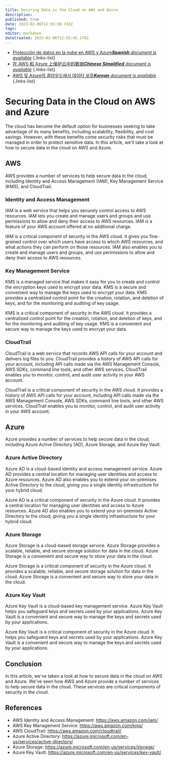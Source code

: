 ```yaml
---
title: Securing Data in the Cloud on AWS and Azure
description: 
published: true
date: 2023-02-06T12:55:50.742Z
tags: 
editor: markdown
dateCreated: 2023-02-06T12:55:45.174Z
---
```


- [Protección de datos en la nube en AWS y Azure***Spanish** document is available*](/es/Knowledge-base/Cloud/securing-data-in-the-cloud-on-aws-and-azure)
{.links-list}
- [在 AWS 和 Azure 上保护云中的数据***Chinese Simplified** document is available*](/zh/Knowledge-base/Cloud/securing-data-in-the-cloud-on-aws-and-azure)
{.links-list}
- [AWS 및 Azure의 클라우드에서 데이터 보호***Korean** document is available*](/ko/Knowledge-base/Cloud/securing-data-in-the-cloud-on-aws-and-azure)
{.links-list}


# Securing Data in the Cloud on AWS and Azure

The cloud has become the default option for businesses seeking to take advantage of its many benefits, including scalability, flexibility, and cost savings. However, with these benefits come security risks that must be managed in order to protect sensitive data. In this article, we'll take a look at how to secure data in the cloud on AWS and Azure.

## AWS

AWS provides a number of services to help secure data in the cloud, including Identity and Access Management (IAM), Key Management Service (KMS), and CloudTrail.

### Identity and Access Management

IAM is a web service that helps you securely control access to AWS resources. IAM lets you create and manage users and groups and use permissions to allow and deny their access to AWS resources. IAM is a feature of your AWS account offered at no additional charge.

IAM is a critical component of security in the AWS cloud. It gives you fine-grained control over which users have access to which AWS resources, and what actions they can perform on those resources. IAM also enables you to create and manage users and groups, and use permissions to allow and deny their access to AWS resources.

### Key Management Service

KMS is a managed service that makes it easy for you to create and control the encryption keys used to encrypt your data. KMS is a secure and convenient way to manage the keys used to encrypt your data. KMS provides a centralized control point for the creation, rotation, and deletion of keys, and for the monitoring and auditing of key usage.

KMS is a critical component of security in the AWS cloud. It provides a centralized control point for the creation, rotation, and deletion of keys, and for the monitoring and auditing of key usage. KMS is a convenient and secure way to manage the keys used to encrypt your data.

### CloudTrail

CloudTrail is a web service that records AWS API calls for your account and delivers log files to you. CloudTrail provides a history of AWS API calls for your account, including API calls made via the AWS Management Console, AWS SDKs, command line tools, and other AWS services. CloudTrail enables you to monitor, control, and audit user activity in your AWS account.

CloudTrail is a critical component of security in the AWS cloud. It provides a history of AWS API calls for your account, including API calls made via the AWS Management Console, AWS SDKs, command line tools, and other AWS services. CloudTrail enables you to monitor, control, and audit user activity in your AWS account.

## Azure

Azure provides a number of services to help secure data in the cloud, including Azure Active Directory (AD), Azure Storage, and Azure Key Vault.

### Azure Active Directory

Azure AD is a cloud-based identity and access management service. Azure AD provides a central location for managing user identities and access to Azure resources. Azure AD also enables you to extend your on-premises Active Directory to the cloud, giving you a single identity infrastructure for your hybrid cloud.

Azure AD is a critical component of security in the Azure cloud. It provides a central location for managing user identities and access to Azure resources. Azure AD also enables you to extend your on-premises Active Directory to the cloud, giving you a single identity infrastructure for your hybrid cloud.

### Azure Storage

Azure Storage is a cloud-based storage service. Azure Storage provides a scalable, reliable, and secure storage solution for data in the cloud. Azure Storage is a convenient and secure way to store your data in the cloud.

Azure Storage is a critical component of security in the Azure cloud. It provides a scalable, reliable, and secure storage solution for data in the cloud. Azure Storage is a convenient and secure way to store your data in the cloud.

### Azure Key Vault

Azure Key Vault is a cloud-based key management service. Azure Key Vault helps you safeguard keys and secrets used by your applications. Azure Key Vault is a convenient and secure way to manage the keys and secrets used by your applications.

Azure Key Vault is a critical component of security in the Azure cloud. It helps you safeguard keys and secrets used by your applications. Azure Key Vault is a convenient and secure way to manage the keys and secrets used by your applications.

## Conclusion

In this article, we've taken a look at how to secure data in the cloud on AWS and Azure. We've seen how AWS and Azure provide a number of services to help secure data in the cloud. These services are critical components of security in the cloud.

## References

- AWS Identity and Access Management: https://aws.amazon.com/iam/
- AWS Key Management Service: https://aws.amazon.com/kms/
- AWS CloudTrail: https://aws.amazon.com/cloudtrail/
- Azure Active Directory: https://azure.microsoft.com/en-us/services/active-directory/
- Azure Storage: https://azure.microsoft.com/en-us/services/storage/
- Azure Key Vault: https://azure.microsoft.com/en-us/services/key-vault/